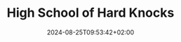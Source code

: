 ---
date: '2024-08-25T09:53:42+02:00' # date in which the content is created - defaults to "today"
title: 'High School of Hard Knocks'
draft: false # set to "true" if you want to hide the content 

university: "Eastwood Colligiate Institute"
year: "2008-2012"
degree: "Ontario Secondary School Diploma"

---